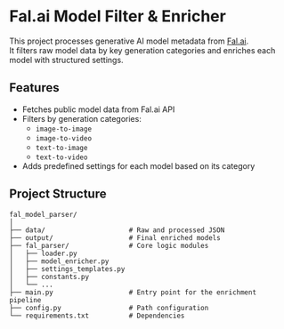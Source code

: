 # Fal.ai Model Filter & Enricher

This project processes generative AI model metadata from [Fal.ai](https://fal.ai).  
It filters raw model data by key generation categories and enriches each model with structured settings.

## Features

- Fetches public model data from Fal.ai API
- Filters by generation categories:
  - `image-to-image`
  - `image-to-video`
  - `text-to-image`
  - `text-to-video`
- Adds predefined settings for each model based on its category

## Project Structure

```text
fal_model_parser/
│
├── data/                     # Raw and processed JSON
├── output/                   # Final enriched models
├── fal_parser/               # Core logic modules
│   ├── loader.py
│   ├── model_enricher.py
│   ├── settings_templates.py
│   ├── constants.py
│   └── ...
├── main.py                   # Entry point for the enrichment pipeline
├── config.py                 # Path configuration
└── requirements.txt          # Dependencies
